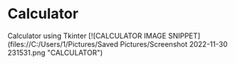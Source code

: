 # Calculator
Calculator using Tkinter
[![CALCULATOR IMAGE SNIPPET](files://C:/Users/1/Pictures/Saved Pictures/Screenshot 2022-11-30 231531.png "CALCULATOR")
